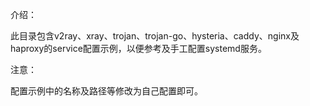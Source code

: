 介绍：

此目录包含v2ray、xray、trojan、trojan-go、hysteria、caddy、nginx及haproxy的service配置示例，以便参考及手工配置systemd服务。

注意：

配置示例中的名称及路径等修改为自己配置即可。
